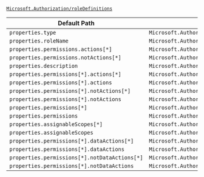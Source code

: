 [`Microsoft.Authorization/roleDefinitions`](https://docs.microsoft.com/en-us/azure/templates/microsoft.authorization/roledefinitions)

| Default Path | Alias |
|---|---|
| `properties.type` | `Microsoft.Authorization/roleDefinitions/type` |
| `properties.roleName` | `Microsoft.Authorization/roleDefinitions/roleName` |
| `properties.permissions.actions[*]` | `Microsoft.Authorization/roleDefinitions/permissions.actions[*]` |
| `properties.permissions.notActions[*]` | `Microsoft.Authorization/roleDefinitions/permissions.notActions[*]` |
| `properties.description` | `Microsoft.Authorization/roleDefinitions/description` |
| `properties.permissions[*].actions[*]` | `Microsoft.Authorization/roleDefinitions/permissions[*].actions[*]` |
| `properties.permissions[*].actions` | `Microsoft.Authorization/roleDefinitions/permissions[*].actions` |
| `properties.permissions[*].notActions[*]` | `Microsoft.Authorization/roleDefinitions/permissions[*].notActions[*]` |
| `properties.permissions[*].notActions` | `Microsoft.Authorization/roleDefinitions/permissions[*].notActions` |
| `properties.permissions[*]` | `Microsoft.Authorization/roleDefinitions/permissions[*]` |
| `properties.permissions` | `Microsoft.Authorization/roleDefinitions/permissions` |
| `properties.assignableScopes[*]` | `Microsoft.Authorization/roleDefinitions/assignableScopes[*]` |
| `properties.assignableScopes` | `Microsoft.Authorization/roleDefinitions/assignableScopes` |
| `properties.permissions[*].dataActions[*]` | `Microsoft.Authorization/roleDefinitions/permissions[*].dataActions[*]` |
| `properties.permissions[*].dataActions` | `Microsoft.Authorization/roleDefinitions/permissions[*].dataActions` |
| `properties.permissions[*].notDataActions[*]` | `Microsoft.Authorization/roleDefinitions/permissions[*].notDataActions[*]` |
| `properties.permissions[*].notDataActions` | `Microsoft.Authorization/roleDefinitions/permissions[*].notDataActions` |

